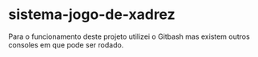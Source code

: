 # sistema-jogo-de-xadrez
Para o funcionamento deste projeto utilizei o Gitbash mas existem outros consoles em que pode ser rodado.

